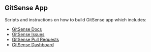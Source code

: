 ## GitSense App

Scripts and instructions on how to build GitSense app which includes:

- [GitSense Docs](https://github.com/gitsense/docs)
- [GitSense Issues](https://github.com/gitsense/issues)
- [GitSense Pull Requests](https://github.com/gitsense/pull-requests)
- [GitSense Dashboard](https://github.com/gitsense/dashboard)
